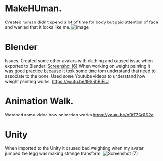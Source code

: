 
# MakeHUman.
Created human didn't spend a lot of time for body but paid attention of face and wanted that it looks like me.
![image](https://user-images.githubusercontent.com/23377301/196936546-c065bce1-b8d3-4096-b224-28c945a25417.png)

# Blender
Issues. Created some other avatars with clothing and caused issue when exported to Blender!
[Screenshot (6)](https://user-images.githubusercontent.com/23377301/196937098-1d0be27e-c5db-46fe-b0ac-3330bc41ce2e.png)
When working on weight painting it was good practice because it took some time tom understand that need to associate to the bone.
Used some Youtube videos to understand how weight painting works.
https://youtu.be/l9S-jhBIEiU
# Animation Walk.
Watched some video how animation works 
https://youtu.be/nRtT7Gr6S2o

# Unity
When imported to the Unity it caused bad weighting when my avatar jumped the legg was making strange transform.
![Screenshot (7)](https://user-images.githubusercontent.com/23377301/196938032-06e5adcd-140a-44b5-9a02-6bea42c08ecc.png)
